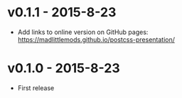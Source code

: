 
# v0.1.1 - 2015-8-23

 - Add links to online version on GitHub pages: https://madlittlemods.github.io/postcss-presentation/

# v0.1.0 - 2015-8-23

 - First release
